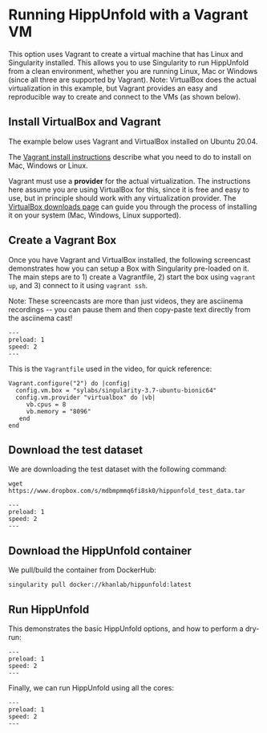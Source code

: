 # Running HippUnfold with a Vagrant VM

This option uses Vagrant to create a virtual machine that has Linux
and Singularity installed. This allows you to use Singularity to run HippUnfold 
from a clean environment, whether you are running Linux, Mac or Windows (since all
three are supported by Vagrant). Note: VirtualBox does the actual 
virtualization in this example, but Vagrant provides an easy and reproducible way to create and 
connect to the VMs (as shown below).


## Install VirtualBox and Vagrant

The example below uses Vagrant and VirtualBox installed on Ubuntu 20.04. 

The [Vagrant install instructions](https://developer.hashicorp.com/vagrant/downloads) describe
what you need to do to install on Mac, Windows or Linux.

Vagrant must use a **provider** for the actual virtualization. The instructions here assume you
are using VirtualBox for this, since it is free and easy to use, but in principle should work with any
virtualization provider.  The [VirtualBox downloads page](https://www.virtualbox.org/wiki/Downloads) 
can guide you through the process of installing it on your system (Mac, Windows, Linux supported).


## Create a Vagrant Box 

Once you have Vagrant and VirtualBox installed, the following screencast demonstrates 
how you can setup a Box with Singularity pre-loaded on it. The main steps are to 1) create a Vagrantfile, 2) start the box using `vagrant up`, and 3) connect to it using `vagrant ssh`.

Note: These screencasts are more than just videos, they are asciinema recordings -- you can pause them and then copy-paste text
directly from the asciinema cast!

```{asciinema} ../casts/vagrant_hippunfold_setup.cast
---
preload: 1
speed: 2
---
```

This is the `Vagrantfile` used in the video, for quick reference:
```
Vagrant.configure("2") do |config|
  config.vm.box = "sylabs/singularity-3.7-ubuntu-bionic64"
  config.vm.provider "virtualbox" do |vb|
     vb.cpus = 8
     vb.memory = "8096"
   end
end
```


## Download the test dataset

We are downloading the test dataset with the following 
command:
```
wget https://www.dropbox.com/s/mdbmpmmq6fi8sk0/hippunfold_test_data.tar
```


```{asciinema} ../casts/vagrant_hippunfold_get_data.cast
---
preload: 1
speed: 2
---
```


## Download the HippUnfold container

We pull/build the container from DockerHub:
```
singularity pull docker://khanlab/hippunfold:latest
```

## Run HippUnfold
This demonstrates the basic HippUnfold options, and how
to perform a dry-run:

```{asciinema} ../casts/vagrant_hippunfold_dryrun.cast
---
preload: 1
speed: 2
---
```

Finally, we can run HippUnfold using all the cores:

```{asciinema} ../casts/vagrant_hippunfold_run.cast
---
preload: 1
speed: 2
---
```


